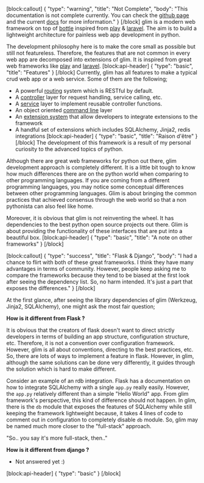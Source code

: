 [block:callout]
{
  "type": "warning",
  "title": "Not Complete",
  "body": "This documentation is not complete currently. You can check the [github page](http://github.com/aacanakin/glim) and the current [docs](http://aacanakin.github.io/glim) for more information."
}
[/block]
glim is a modern web framework on top of [bottle](http://bottlepy.org/docs/0.12/) inspired from [play](https://www.playframework.com/) & [laravel](http://laravel.com/). The aim is to build a lightweight architecture for painless web app development in python.

The development philosophy here is to make the core small as possible but still not featureless. Therefore, the features that are not common in every web app are decomposed into extensions of glim. It is inspired from great web frameworks like [play](https://www.playframework.com/) and [laravel](http://laravel.com/).
[block:api-header]
{
  "type": "basic",
  "title": "Features"
}
[/block]
Currently, glim has all features to make a typical crud web app or a web service. Some of them are the following;
- A powerful [routing](doc:routing) system which is RESTful by default.
- A [controller](doc:controllers) layer for request handling, service calling, etc.
- A [service](doc:services) layer to implement reusable controller functions.
- An object oriented [command line](doc:commands) layer
- An [extension system](doc:extension-system) that allow developers to integrate extensions to the framework
- A handful set of extensions which includes SQLAlchemy, Jinja2, redis integrations
[block:api-header]
{
  "type": "basic",
  "title": "Raison d'être"
}
[/block]
The development of this framework is a result of my personal curiosity to the advanced topics of python.

Although there are great web frameworks for python out there, glim development approach is completely different. It is a little bit tough to know how much differences there are on the python world when comparing to other programming languages. If you are coming from a different programming languages, you may notice some conceptual differences between other programming languages. Glim is about bringing the common practices that achieved consensus through the web world so that a non pythonista can also feel like home.

Moreover, it is obvious that glim is not reinventing the wheel. It has dependencies to the best python open source projects out there. Glim is about providing the functionality of these interfaces that are put into a beautiful box.
[block:api-header]
{
  "type": "basic",
  "title": "A note on other frameworks"
}
[/block]

[block:callout]
{
  "type": "success",
  "title": "Flask & Django",
  "body": "I had a chance to flirt with both of these great frameworks. I think they have many advantages in terms of community. However, people keep asking me to compare the frameworks because they tend to be biased at the first look after seeing the dependency list. So, no harm intended. It's just a part that exposes the differences."
}
[/block]

At the first glance, after seeing the library dependencies of glim (Werkzeug, Jinja2, SQLAlchemy), one might ask the most fair question;

**How is it different from Flask ?**

It is obvious that the creators of flask doesn't want to direct strictly developers in terms of building an app structure, configuration structure, etc. Therefore, it is not a convention over configuration framework. However, glim is all about conventions, directing to the best practices, etc. So, there are lots of ways to implement a feature in flask. However, in glim, although the same solutions can be done very differently, it guides through the solution which is hard to make different.

Consider an example of an rdb integration. Flask has a documentation on how to integrate SQLAlchemy with a single `app.py` really easily. However, the `app.py` relatively different than a simple "Hello World" app. From glim framework's perspective, this kind of difference should not happen. In glim, there is the `db` module that exposes the features of SQLAlchemy while still keeping the framework lightweight because, it takes 4 lines of code to comment out in configuration to completely disable `db` module. So, glim may be named much more closer to the "full-stack" approach.

"So.. you say it's more full-stack, then.."

**How is it different from django ?**
- Not answered yet :)

[block:api-header]
{
  "type": "basic"
}
[/block]